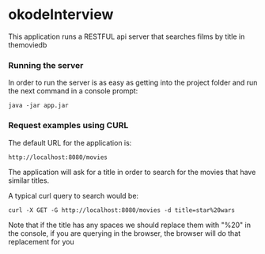 # okodeInterview
 
This application runs a RESTFUL api server that searches films by title in themoviedb

### Running the server
In order to run the server is as easy as getting into the project folder and run the next command in a console prompt:
```
java -jar app.jar
```

### Request examples using CURL
The default URL for the application is: 
```
http://localhost:8080/movies
```
The application will ask for a title in order to search for the movies that have similar titles.

A typical curl query to search would be:
```
curl -X GET -G http://localhost:8080/movies -d title=star%20wars
```
Note that if the title has any spaces we should replace them with "%20" in the console, if you are querying in the browser, the browser will do that replacement for you
